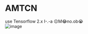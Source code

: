 # AMTCN
use Tensorflow 2.x
I-.-a ☹M😂no.ob😭  
![image](https://github.com/man3LLL/AMTCN/assets/87012131/f5925fa2-d8a1-4a56-914d-884ba447d4cd)
